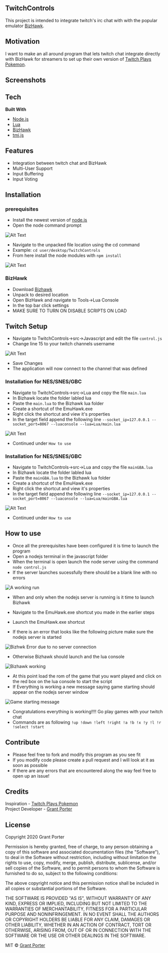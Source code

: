 ## TwitchControls
This project is intended to integrate twitch's irc chat with with the popular emulator [BizHawk](https://github.com/TASVideos/BizHawk/).

## Motivation
I want to make an all around program that lets twitch chat integrate directly with BizHawk for streamers to set up their own version of [Twitch Plays Pokemon](https://www.twitch.tv/twitchplayspokemon).

## Screenshots

## Tech

<b>Built With</b>
- [Node.js](https://nodejs.org/en/)
- [Lua](https://www.lua.org/)
- [BizHawk](https://github.com/TASVideos/BizHawk/)
- [tmi.js](https://tmijs.com/)

## Features 
- Integration between twitch chat and BizHawk
- Multi-User Support
- Input Buffering
- Input Voting

## Installation
### prerequisites
- Install the newest version of [node.js](https://nodejs.org/en/download/)
- Open the node command prompt 

![Alt Text](./pictures/nodecommand.png)

- Navigate to the unpacked file location using the cd command
- Example: `cd user/desktop/TwitchControls`
- From here install the node modules with `npm install`

![Alt Text](./pictures/npm.png)
### BizHawk
- Download [Bizhawk](https://github.com/TASVideos/BizHawk/releases/)
- Unpack to desired location
- Open BizHawk and navigate to Tools->Lua Console
- In the top bar click settings
- MAKE SURE TO TURN ON DISABLE SCRIPTS ON LOAD
## Twitch Setup
- Navigate to TwitchControls->src->Javascript and edit the file `control.js`
- Change line 15 to your twitch channels username

![Alt Text](./pictures/twitchname.png)

- Save Changes
- The application will now connect to the channel that was defined
### Installation for NES/SNES/GBC
- Navigate to TwitchControls->src->Lua and copy the file `main.lua`
- In Bizhawk locate the folder labled lua
- Paste the `main.lua` to the Bizhawk lua folder
- Create a shortcut of the EmuHawk.exe
- Right click the shortcut and view it's properties
- In the target field append the following line `--socket_ip=127.0.0.1 --socket_port=8067 --luaconsole --lua=Lua/main.lua`

![Alt Text](./pictures/snesbizappend.png)

- Continued under `How to use`
### Installation for NES/SNES/GBC
- Navigate to TwitchControls->src->Lua and copy the file `mainGBA.lua`
- In Bizhawk locate the folder labled lua
- Paste the `mainGBA.lua` to the Bizhawk lua folder
- Create a shortcut of the EmuHawk.exe
- Right click the shortcut and view it's properties
- In the target field append the following line `--socket_ip=127.0.0.1 --socket_port=8067 --luaconsole --lua=Lua/mainGBA.lua`

![Alt Text](./pictures/snesbizappend.png)

- Continued under `How to use`
## How to use
- Once all the prerequisites have been configured it is time to launch the program
- Open a nodejs terminal in the javascript folder
- When the terminal is open launch the node server using the command `node control.js`
- If the server launches sucessfully there should be a blank line with no errors

![A working run](./pictures/workingrun.png)
- When and only when the nodejs server is running is it time to launch Bizhawk

- Navigate to the EmuHawk.exe shortcut you made in the earlier steps
- Launch the EmuHawk.exe shortcut
- If there is an error that looks like the following picture make sure the nodejs server is started

![Bizhwk Error due to no server connection](./pictures/networkerror.png)

- Otherwise Bizhawk should launch and the lua console

![Bizhawk working](./pictures/bizworking.PNG)

- At this point load the rom of the game that you want played and click on the red box on the lua console to start the script
- If Everything is working a new message saying game starting should appear on the nodejs server window

![Game starting message](./pictures/gamestart.png)

- Congratulations everything is working!!!! Go play games with your twitch chat
- Commands are as following `!up !down !left !right !a !b !x !y !l !r !select !start`

## Contribute
- Please feel free to fork and modify this program as you see fit
- If you modify code please create a pull request and I will look at it as soon as possible
- If there are any errors that are encountered along the way feel free to open up an issue!

## Credits
Inspiration - [Twitch Plays Pokemon](https://www.twitch.tv/twitchplayspokemon)\
Project Developer - [Grant Porter](https://github.com/DrVario)

## License
Copyright 2020 Grant Porter

Permission is hereby granted, free of charge, to any person obtaining a copy of this software and associated documentation files (the "Software"), to deal in the Software without restriction, including without limitation the rights to use, copy, modify, merge, publish, distribute, sublicense, and/or sell copies of the Software, and to permit persons to whom the Software is furnished to do so, subject to the following conditions:

The above copyright notice and this permission notice shall be included in all copies or substantial portions of the Software.

THE SOFTWARE IS PROVIDED "AS IS", WITHOUT WARRANTY OF ANY KIND, EXPRESS OR IMPLIED, INCLUDING BUT NOT LIMITED TO THE WARRANTIES OF MERCHANTABILITY, FITNESS FOR A PARTICULAR PURPOSE AND NONINFRINGEMENT. IN NO EVENT SHALL THE AUTHORS OR COPYRIGHT HOLDERS BE LIABLE FOR ANY CLAIM, DAMAGES OR OTHER LIABILITY, WHETHER IN AN ACTION OF CONTRACT, TORT OR OTHERWISE, ARISING FROM, OUT OF OR IN CONNECTION WITH THE SOFTWARE OR THE USE OR OTHER DEALINGS IN THE SOFTWARE.

MIT © [Grant Porter](https://github.com/DrVario)